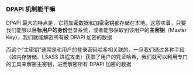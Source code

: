 ### DPAPI 机制能干嘛

DPAPI 最大的特点是，它将加密数据和加密密钥都存储在本地。这意味着，只要我们能够以**目标用户的身份**登录系统，或者能够获取到该用户的**主密钥**（Master Key），我们就能解密所有被 DPAPI 加密的数据

而这个“主密钥”通常是和用户的登录密码哈希相关联的。一旦我们通过各种手段（如内存转储、LSASS 进程攻击）获取了用户的凭证哈希，我们就可以利用专门的工具来解密主密钥，进而解密所有 DPAPI 加密的数据